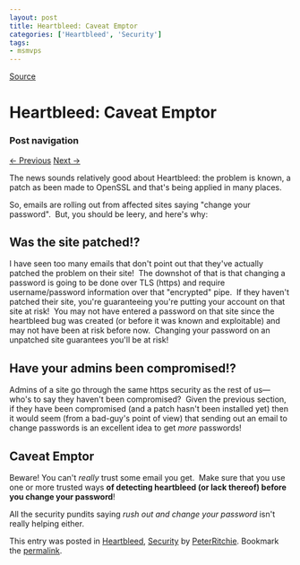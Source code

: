```yaml
---
layout: post
title: Heartbleed: Caveat Emptor
categories: ['Heartbleed', 'Security']
tags:
- msmvps
---
```

[Source](http://pr-blog.azurewebsites.net/2014/04/18/heartbleed-caveat-emptor/ "Permalink to Heartbleed: Caveat Emptor")

# Heartbleed: Caveat Emptor

### Post navigation

[← Previous][1] [Next →][2]

The news sounds relatively good about Heartbleed: the problem is known, a patch as been made to OpenSSL and that's being applied in many places.

So, emails are rolling out from affected sites saying "change your password".  But, you should be leery, and here's why:

## Was the site patched!?

I have seen too many emails that don't point out that they've actually patched the problem on their site!  The downshot of that is that changing a password is going to be done over TLS (https) and require username/password information over that "encrypted" pipe.  If they haven't patched their site, you're guaranteeing you're putting your account on that site at risk!  You may not have entered a password on that site since the heartbleed bug was created (or before it was known and exploitable) and may not have been at risk before now.  Changing your password on an unpatched site guarantees you'll be at risk!

## Have your admins been compromised!?

Admins of a site go through the same https security as the rest of us—who's to say they haven't been compromised?  Given the previous section, if they have been compromised (and a patch hasn't been installed yet) then it would seem (from a bad-guy's point of view) that sending out an email to change passwords is an excellent idea to get *more* passwords!

## Caveat Emptor

Beware! You can't *really* trust some email you get.  Make sure that you use one or more trusted ways **of detecting heartbleed (or lack thereof) before you change your password**!

All the security pundits saying _rush out and change your password_ isn't really helping either.

This entry was posted in [Heartbleed][3], [Security][4] by [PeterRitchie][5]. Bookmark the [permalink][6]. 

[1]: http://pr-blog.azurewebsites.net/2014/04/17/ssl-is-not-the-basis-of-mission-critical-security/
[2]: http://pr-blog.azurewebsites.net/2014/04/20/on-performance-of-immutable-collections/
[3]: http://pr-blog.azurewebsites.net/category/heartbleed/
[4]: http://pr-blog.azurewebsites.net/category/security/
[5]: http://pr-blog.azurewebsites.net/author/peterritchie/
[6]: http://pr-blog.azurewebsites.net/2014/04/18/heartbleed-caveat-emptor/ "Permalink to Heartbleed: Caveat Emptor"

